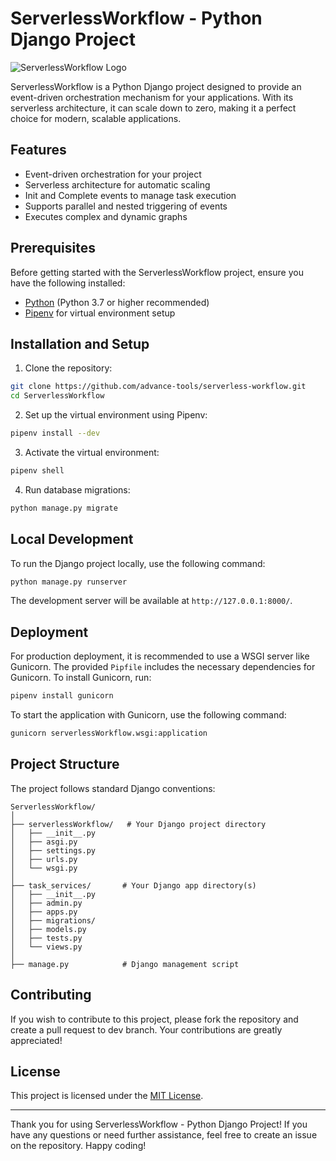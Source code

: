 # ServerlessWorkflow - Python Django Project

![ServerlessWorkflow Logo](https://example.com/serverlessworkflow_logo.png)

ServerlessWorkflow is a Python Django project designed to provide an event-driven orchestration mechanism for your applications. With its serverless architecture, it can scale down to zero, making it a perfect choice for modern, scalable applications.

## Features

- Event-driven orchestration for your project
- Serverless architecture for automatic scaling
- Init and Complete events to manage task execution
- Supports parallel and nested triggering of events
- Executes complex and dynamic graphs

## Prerequisites

Before getting started with the ServerlessWorkflow project, ensure you have the following installed:

- [Python](https://www.python.org/downloads/) (Python 3.7 or higher recommended)
- [Pipenv](https://pipenv.pypa.io/en/latest/#install-pipenv) for virtual environment setup

## Installation and Setup

1. Clone the repository:

```bash
git clone https://github.com/advance-tools/serverless-workflow.git
cd ServerlessWorkflow
```

2. Set up the virtual environment using Pipenv:

```bash
pipenv install --dev
```

3. Activate the virtual environment:

```bash
pipenv shell
```

4. Run database migrations:

```bash
python manage.py migrate
```

## Local Development

To run the Django project locally, use the following command:

```bash
python manage.py runserver
```

The development server will be available at `http://127.0.0.1:8000/`.

## Deployment

For production deployment, it is recommended to use a WSGI server like Gunicorn. The provided `Pipfile` includes the necessary dependencies for Gunicorn. To install Gunicorn, run:

```bash
pipenv install gunicorn
```

To start the application with Gunicorn, use the following command:

```bash
gunicorn serverlessWorkflow.wsgi:application
```

## Project Structure

The project follows standard Django conventions:

```
ServerlessWorkflow/
│
├── serverlessWorkflow/   # Your Django project directory
│   ├── __init__.py
│   ├── asgi.py
│   ├── settings.py
│   ├── urls.py
│   └── wsgi.py
│
├── task_services/       # Your Django app directory(s)
│   ├── __init__.py
│   ├── admin.py
│   ├── apps.py
│   ├── migrations/
│   ├── models.py
│   ├── tests.py
│   └── views.py
│
├── manage.py            # Django management script
```

## Contributing

If you wish to contribute to this project, please fork the repository and create a pull request to dev branch. Your contributions are greatly appreciated!

## License

This project is licensed under the [MIT License](LICENSE).

---

Thank you for using ServerlessWorkflow - Python Django Project! If you have any questions or need further assistance, feel free to create an issue on the repository. Happy coding!
